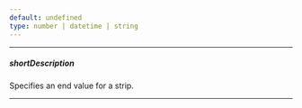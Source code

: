 ```yaml
---
default: undefined
type: number | datetime | string
---
```

---
##### shortDescription
Specifies an end value for a strip.

---
